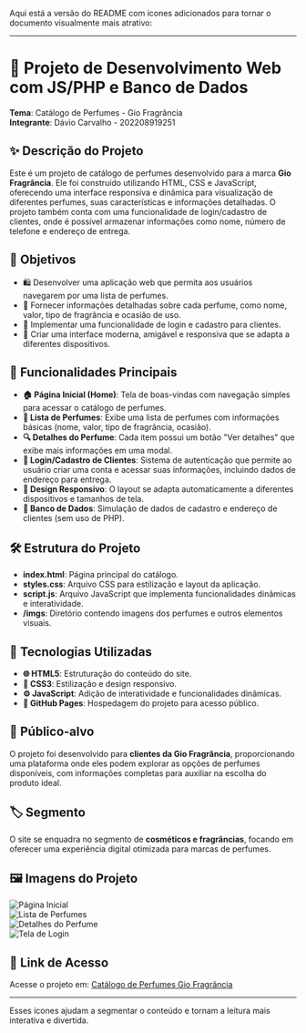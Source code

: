 Aqui está a versão do README com ícones adicionados para tornar o documento visualmente mais atrativo:

---

# 🌸 Projeto de Desenvolvimento Web com JS/PHP e Banco de Dados  
**Tema**: Catálogo de Perfumes - Gio Fragrância  
**Integrante**: Dávio Carvalho - 202208919251

## ✨ Descrição do Projeto
Este é um projeto de catálogo de perfumes desenvolvido para a marca **Gio Fragrância**. Ele foi construído utilizando HTML, CSS e JavaScript, oferecendo uma interface responsiva e dinâmica para visualização de diferentes perfumes, suas características e informações detalhadas. O projeto também conta com uma funcionalidade de login/cadastro de clientes, onde é possível armazenar informações como nome, número de telefone e endereço de entrega.

## 🎯 Objetivos
- 🛍️ Desenvolver uma aplicação web que permita aos usuários navegarem por uma lista de perfumes.
- 📜 Fornecer informações detalhadas sobre cada perfume, como nome, valor, tipo de fragrância e ocasião de uso.
- 👥 Implementar uma funcionalidade de login e cadastro para clientes.
- 📱 Criar uma interface moderna, amigável e responsiva que se adapta a diferentes dispositivos.

## 🔑 Funcionalidades Principais
- **🏠 Página Inicial (Home)**: Tela de boas-vindas com navegação simples para acessar o catálogo de perfumes.
- **🧴 Lista de Perfumes**: Exibe uma lista de perfumes com informações básicas (nome, valor, tipo de fragrância, ocasião).
- **🔍 Detalhes do Perfume**: Cada item possui um botão "Ver detalhes" que exibe mais informações em uma modal.
- **🔐 Login/Cadastro de Clientes**: Sistema de autenticação que permite ao usuário criar uma conta e acessar suas informações, incluindo dados de endereço para entrega.
- **📲 Design Responsivo**: O layout se adapta automaticamente a diferentes dispositivos e tamanhos de tela.
- **💾 Banco de Dados**: Simulação de dados de cadastro e endereço de clientes (sem uso de PHP).

## 🛠️ Estrutura do Projeto
- **index.html**: Página principal do catálogo.
- **styles.css**: Arquivo CSS para estilização e layout da aplicação.
- **script.js**: Arquivo JavaScript que implementa funcionalidades dinâmicas e interatividade.
- **/imgs**: Diretório contendo imagens dos perfumes e outros elementos visuais.

## 🧰 Tecnologias Utilizadas
- **🌐 HTML5**: Estruturação do conteúdo do site.
- **🎨 CSS3**: Estilização e design responsivo.
- **⚙️ JavaScript**: Adição de interatividade e funcionalidades dinâmicas.
- **🚀 GitHub Pages**: Hospedagem do projeto para acesso público.

## 👥 Público-alvo
O projeto foi desenvolvido para **clientes da Gio Fragrância**, proporcionando uma plataforma onde eles podem explorar as opções de perfumes disponíveis, com informações completas para auxiliar na escolha do produto ideal.

## 🏷️ Segmento
O site se enquadra no segmento de **cosméticos e fragrâncias**, focando em oferecer uma experiência digital otimizada para marcas de perfumes.

## 🖼️ Imagens do Projeto
![Página Inicial](imgs/home.png)  
![Lista de Perfumes](imgs/lista_perfumes.png)  
![Detalhes do Perfume](imgs/detalhes_perfume.png)  
![Tela de Login](imgs/login.png)

## 🔗 Link de Acesso
Acesse o projeto em: [Catálogo de Perfumes Gio Fragrância](https://davio27.github.io/Projeto_Dev_Web/)

---

Esses ícones ajudam a segmentar o conteúdo e tornam a leitura mais interativa e divertida.

